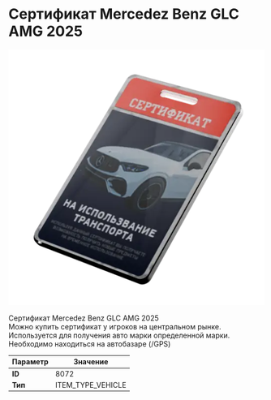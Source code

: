 # Сертификат Mercedez Benz GLC AMG 2025

![Item Image](../img/8072.webp?raw=true)

Сертификат Mercedez Benz GLC AMG 2025<br>Можно купить сертификат у игроков на центральном рынке.<br>Используется для получения авто марки определенной марки.<br>Необходимо находиться на автобазаре (/GPS)


| Параметр | Значение |
|----------|----------|
| **ID** | 8072 |
| **Тип** | ITEM_TYPE_VEHICLE |

